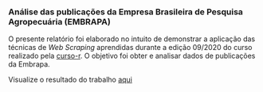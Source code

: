 ### Análise das publicações da Empresa Brasileira de Pesquisa Agropecuária (EMBRAPA)

O presente relatório foi elaborado no intuito de demonstrar a aplicação das técnicas de *Web Scraping* aprendidas durante a edição 09/2020 do curso realizado pela [curso-r](https://curso-r.com/). O objetivo foi obter e analisar dados de publicações da Embrapa.

Visualize o resultado do trabalho [aqui](https://profmarcelojesus.github.io/public_embrapa/)
